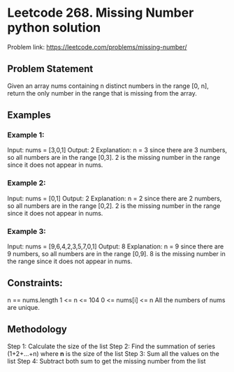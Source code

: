 # Leetcode 268. Missing Number python solution
Problem link: https://leetcode.com/problems/missing-number/
## Problem Statement
Given an array nums containing n distinct numbers in the range [0, n], return the only number in the range that is missing from the array.
## Examples
### Example 1:
Input: nums = [3,0,1]
Output: 2
Explanation: n = 3 since there are 3 numbers, so all numbers are in the range [0,3]. 2 is the missing number in the range since it does not appear in nums.
### Example 2:
Input: nums = [0,1]
Output: 2
Explanation: n = 2 since there are 2 numbers, so all numbers are in the range [0,2]. 2 is the missing number in the range since it does not appear in nums.
### Example 3:
Input: nums = [9,6,4,2,3,5,7,0,1]
Output: 8
Explanation: n = 9 since there are 9 numbers, so all numbers are in the range [0,9]. 8 is the missing number in the range since it does not appear in nums.
## Constraints:
n == nums.length
1 <= n <= 104
0 <= nums[i] <= n
All the numbers of nums are unique.
## Methodology
Step 1: Calculate the size of the list 
Step 2: Find the summation of series (1+2+...+n) where **n** is the size of the list
Step 3: Sum all the values on the list 
Step 4: Subtract both sum to get the missing number from the list
